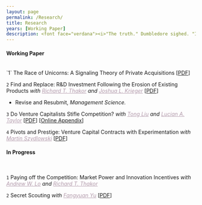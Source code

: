 ```yaml
---
layout: page
permalink: /Research/
title: Research
years: [Working Paper]
description: <font face="verdana"><i>"The truth." Dumbledore sighed. "It is a beautiful and terrible thing, and should therefore be treated with great caution."</i></font><div align="right"><font face="verdana">- J.K. Rowling, Harry Potter and the Sorcerer's Stone</font></div>
---
```


<h4 class="researchcat">Working Paper</h4>
<br/>
`1` The Race of Unicorns: A Signaling Theory of Private Acquisitions [<a href="https://www.dropbox.com/s/emq4kp5x5weohiv/JMP_Unicorns.pdf?dl=0" target="_blank">PDF</a>]

`2` Find and Replace: R&D Investment Following the Erosion of Existing Products <i>with <a href="https://carlsonschool.umn.edu/faculty/richard-thakor" target="_blank" style="color:#B39BAC">Richard T. Thakor</a> and <a href="https://www.hbs.edu/faculty/Pages/profile.aspx?facId=951435" target="_blank" style="color:#B39BAC">Joshua L. Krieger</a></i> [<a href="https://www.dropbox.com/s/qthk3a8ul87a887/WP_Find_Replace.pdf?dl=0" target="_blank">PDF</a>]
<ul>
<li>Revise and Resubmit, <i>Management Science.</i></li>
</ul>

`3` Do Venture Capitalists Stifle Competition? <i>with <a href="https://fnce.wharton.upenn.edu/profile/tongl/#awards" target="_blank" style="color:#B39BAC">Tong Liu</a> and <a href="http://finance-faculty.wharton.upenn.edu/luket/" target="_blank" style="color:#B39BAC">Lucian A. Taylor</a></i> [<a href="https://papers.ssrn.com/sol3/papers.cfm?abstract_id=3479439" target="_blank">PDF</a>]  [<a href="https://www.dropbox.com/s/jemf5sje5v8rn7v/OnlineAppendix_Li_Liu_Taylor.pdf?dl=0" target="_blank">Online Appendix</a>]

`4`  ​Pivots and Prestige: Venture Capital Contracts with Experimentation <i>with <a href="https://carlsonschool.umn.edu/faculty/martin-szydlowski" target="_blank" style="color:#B39BAC">Martin Szydlowski</a></i> [<a href="https://papers.ssrn.com/sol3/papers.cfm?abstract_id=3481301" target="_blank">PDF</a>]

<h4 class="researchcat">In Progress</h4>
<br/>

`1`  ​Paying off the Competition: Market Power and Innovation Incentives <i>with <a href="https://alo.mit.edu/" target="_blank" style="color:#B39BAC">Andrew W. Lo</a> and <a href="https://carlsonschool.umn.edu/faculty/richard-thakor" target="_blank" style="color:#B39BAC">Richard T. Thakor</a></i>

`2`  ​Secret Scouting <i>with <a href="https://carlsonschool.umn.edu/faculty/fangyuan-yu" target="_blank" style="color:#B39BAC">Fangyuan Yu</a></i> [<a href="https://papers.ssrn.com/sol3/papers.cfm?abstract_id=3449798" target="_blank">PDF</a>]


<!--<h4 class="year">Academic Memos</h4>
<br/>
`Literature` <a href="https://www.dropbox.com/s/610qun4lz8liytv/Notes_oldIPO.pdf?dl=0" target="_blank" style="color:#000000">IPO Underpricing</a>-->
 